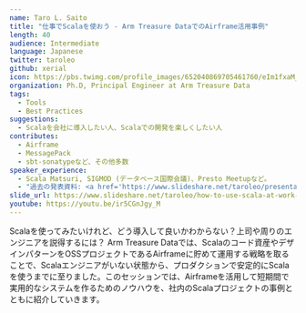 ```yaml
---
name: Taro L. Saito
title: "仕事でScalaを使おう - Arm Treasure DataでのAirframe活用事例"
length: 40
audience: Intermediate
language: Japanese
twitter: taroleo
github: xerial
icon: https://pbs.twimg.com/profile_images/652040869705461760/eIm1fxaM_400x400.jpg
organization: Ph.D, Principal Engineer at Arm Treasure Data
tags:
  - Tools
  - Best Practices
suggestions:
  - Scalaを会社に導入したい人、Scalaでの開発を楽しくしたい人
contributes:
  - Airframe
  - MessagePack
  - sbt-sonatypeなど、その他多数
speaker_experience:
  - Scala Matsuri, SIGMOD (データベース国際会議)、Presto Meetupなど。
  - "過去の発表資料: <a href='https://www.slideshare.net/taroleo/presentations'>https://www.slideshare.net/taroleo/presentations</a>"
slide_url: https://www.slideshare.net/taroleo/how-to-use-scala-at-work-airframe-in-action-at-arm-treasure-data
youtube: https://youtu.be/ir5CGnJgy_M
---
```

Scalaを使ってみたいけれど、どう導入して良いかわからない？上司や周りのエンジニアを説得するには？ Arm Treasure Dataでは、Scalaのコード資産やデザインパターンをOSSプロジェクトであるAirframeに貯めて運用する戦略を取ることで、Scalaエンジニアがいない状態から、プロダクションで安定的にScalaを使うまでに至りました。このセッションでは、Airframeを活用して短期間で実用的なシステムを作るためのノウハウを、社内のScalaプロジェクトの事例とともに紹介していきます。
